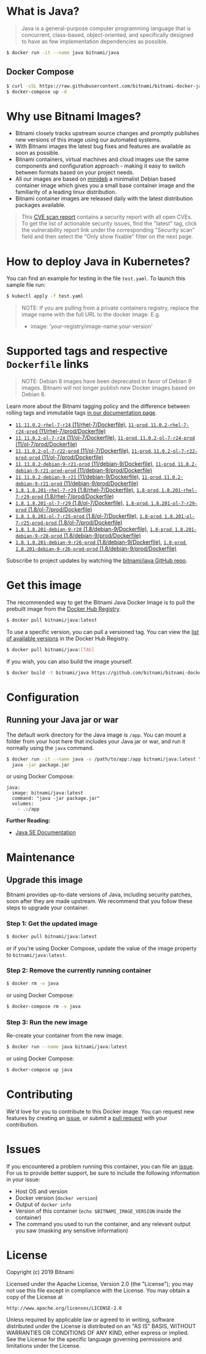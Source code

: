 # What is Java?

> Java is a general-purpose computer programming language that is concurrent, class-based, object-oriented, and specifically designed to have as few implementation dependencies as possible.

```bash
$ docker run -it --name java bitnami/java
```

## Docker Compose

```bash
$ curl -sSL https://raw.githubusercontent.com/bitnami/bitnami-docker-java/master/docker-compose.yml > docker-compose.yml
$ docker-compose up -d
```

# Why use Bitnami Images?

* Bitnami closely tracks upstream source changes and promptly publishes new versions of this image using our automated systems.
* With Bitnami images the latest bug fixes and features are available as soon as possible.
* Bitnami containers, virtual machines and cloud images use the same components and configuration approach - making it easy to switch between formats based on your project needs.
* All our images are based on [minideb](https://github.com/bitnami/minideb) a minimalist Debian based container image which gives you a small base container image and the familiarity of a leading linux distribution.
* Bitnami container images are released daily with the latest distribution packages available.


> This [CVE scan report](https://quay.io/repository/bitnami/java?tab=tags) contains a security report with all open CVEs. To get the list of actionable security issues, find the "latest" tag, click the vulnerability report link under the corresponding "Security scan" field and then select the "Only show fixable" filter on the next page.

# How to deploy Java in Kubernetes?

You can find an example for testing in the file `test.yaml`. To launch this sample file run:

```bash
$ kubectl apply -f test.yaml
```

> NOTE: If you are pulling from a private containers registry, replace the image name with the full URL to the docker image. E.g.
>
> - image: 'your-registry/image-name:your-version'

# Supported tags and respective `Dockerfile` links

> NOTE: Debian 8 images have been deprecated in favor of Debian 9 images. Bitnami will not longer publish new Docker images based on Debian 8.

Learn more about the Bitnami tagging policy and the difference between rolling tags and immutable tags [in our documentation page](https://docs.bitnami.com/containers/how-to/understand-rolling-tags-containers/).


- [`11`, `11.0.2-rhel-7-r24` (11/rhel-7/Dockerfile)](https://github.com/bitnami/bitnami-docker-java/blob/11.0.2-rhel-7-r24/11/rhel-7/Dockerfile), [`11-prod`, `11.0.2-rhel-7-r24-prod` (11/rhel-7/prod/Dockerfile)](https://github.com/bitnami/bitnami-docker-java/blob/11.0.2-rhel-7-r24/11/rhel-7/prod/Dockerfile)
- [`11`, `11.0.2-ol-7-r24` (11/ol-7/Dockerfile)](https://github.com/bitnami/bitnami-docker-java/blob/11.0.2-ol-7-r24/11/ol-7/Dockerfile), [`11-prod`, `11.0.2-ol-7-r24-prod` (11/ol-7/prod/Dockerfile)](https://github.com/bitnami/bitnami-docker-java/blob/11.0.2-ol-7-r24/11/ol-7/prod/Dockerfile)
- [`11`, `11.0.2-ol-7-r22-prod` (11/ol-7/Dockerfile)](https://github.com/bitnami/bitnami-docker-java/blob/11.0.2-ol-7-r22-prod/11/ol-7/Dockerfile), [`11-prod`, `11.0.2-ol-7-r22-prod-prod` (11/ol-7/prod/Dockerfile)](https://github.com/bitnami/bitnami-docker-java/blob/11.0.2-ol-7-r22-prod/11/ol-7/prod/Dockerfile)
- [`11`, `11.0.2-debian-9-r21-prod` (11/debian-9/Dockerfile)](https://github.com/bitnami/bitnami-docker-java/blob/11.0.2-debian-9-r21-prod/11/debian-9/Dockerfile), [`11-prod`, `11.0.2-debian-9-r21-prod-prod` (11/debian-9/prod/Dockerfile)](https://github.com/bitnami/bitnami-docker-java/blob/11.0.2-debian-9-r21-prod/11/debian-9/prod/Dockerfile)
- [`11`, `11.0.2-debian-9-r21` (11/debian-9/Dockerfile)](https://github.com/bitnami/bitnami-docker-java/blob/11.0.2-debian-9-r21/11/debian-9/Dockerfile), [`11-prod`, `11.0.2-debian-9-r21-prod` (11/debian-9/prod/Dockerfile)](https://github.com/bitnami/bitnami-docker-java/blob/11.0.2-debian-9-r21/11/debian-9/prod/Dockerfile)
- [`1.8`, `1.8.201-rhel-7-r29` (1.8/rhel-7/Dockerfile)](https://github.com/bitnami/bitnami-docker-java/blob/1.8.201-rhel-7-r29/1.8/rhel-7/Dockerfile), [`1.8-prod`, `1.8.201-rhel-7-r29-prod` (1.8/rhel-7/prod/Dockerfile)](https://github.com/bitnami/bitnami-docker-java/blob/1.8.201-rhel-7-r29/1.8/rhel-7/prod/Dockerfile)
- [`1.8`, `1.8.201-ol-7-r29` (1.8/ol-7/Dockerfile)](https://github.com/bitnami/bitnami-docker-java/blob/1.8.201-ol-7-r29/1.8/ol-7/Dockerfile), [`1.8-prod`, `1.8.201-ol-7-r29-prod` (1.8/ol-7/prod/Dockerfile)](https://github.com/bitnami/bitnami-docker-java/blob/1.8.201-ol-7-r29/1.8/ol-7/prod/Dockerfile)
- [`1.8`, `1.8.201-ol-7-r25-prod` (1.8/ol-7/Dockerfile)](https://github.com/bitnami/bitnami-docker-java/blob/1.8.201-ol-7-r25-prod/1.8/ol-7/Dockerfile), [`1.8-prod`, `1.8.201-ol-7-r25-prod-prod` (1.8/ol-7/prod/Dockerfile)](https://github.com/bitnami/bitnami-docker-java/blob/1.8.201-ol-7-r25-prod/1.8/ol-7/prod/Dockerfile)
- [`1.8`, `1.8.201-debian-9-r28` (1.8/debian-9/Dockerfile)](https://github.com/bitnami/bitnami-docker-java/blob/1.8.201-debian-9-r28/1.8/debian-9/Dockerfile), [`1.8-prod`, `1.8.201-debian-9-r28-prod` (1.8/debian-9/prod/Dockerfile)](https://github.com/bitnami/bitnami-docker-java/blob/1.8.201-debian-9-r28/1.8/debian-9/prod/Dockerfile)
- [`1.8`, `1.8.201-debian-9-r26-prod` (1.8/debian-9/Dockerfile)](https://github.com/bitnami/bitnami-docker-java/blob/1.8.201-debian-9-r26-prod/1.8/debian-9/Dockerfile), [`1.8-prod`, `1.8.201-debian-9-r26-prod-prod` (1.8/debian-9/prod/Dockerfile)](https://github.com/bitnami/bitnami-docker-java/blob/1.8.201-debian-9-r26-prod/1.8/debian-9/prod/Dockerfile)

Subscribe to project updates by watching the [bitnami/java GitHub repo](https://github.com/bitnami/bitnami-docker-java).

# Get this image

The recommended way to get the Bitnami Java Docker Image is to pull the prebuilt image from the [Docker Hub Registry](https://hub.docker.com/r/bitnami/java).

```bash
$ docker pull bitnami/java:latest
```

To use a specific version, you can pull a versioned tag. You can view the [list of available versions](https://hub.docker.com/r/bitnami/java/tags/) in the Docker Hub Registry.

```bash
$ docker pull bitnami/java:[TAG]
```

If you wish, you can also build the image yourself.

```bash
$ docker build -t bitnami/java https://github.com/bitnami/bitnami-docker-java.git
```

# Configuration

## Running your Java jar or war

The default work directory for the Java image is `/app`. You can mount a folder from your host here that includes your Java jar or war, and run it normally using the `java` command.

```bash
$ docker run -it --name java -v /path/to/app:/app bitnami/java:latest \
  java -jar package.jar
```

or using Docker Compose:

```
java:
  image: bitnami/java:latest
  command: "java -jar package.jar"
  volumes:
    - .:/app
```

**Further Reading:**

  - [Java SE Documentation](https://docs.oracle.com/javase/8/docs/api/)

# Maintenance

## Upgrade this image

Bitnami provides up-to-date versions of Java, including security patches, soon after they are made upstream. We recommend that you follow these steps to upgrade your container.

### Step 1: Get the updated image

```bash
$ docker pull bitnami/java:latest
```

or if you're using Docker Compose, update the value of the image property to `bitnami/java:latest`.

### Step 2: Remove the currently running container

```bash
$ docker rm -v java
```

or using Docker Compose:

```bash
$ docker-compose rm -v java
```

### Step 3: Run the new image

Re-create your container from the new image.

```bash
$ docker run --name java bitnami/java:latest
```

or using Docker Compose:

```bash
$ docker-compose up java
```

# Contributing

We'd love for you to contribute to this Docker image. You can request new features by creating an [issue](https://github.com/bitnami/bitnami-docker-java/issues), or submit a [pull request](https://github.com/bitnami/bitnami-docker-java/pulls) with your contribution.

# Issues

If you encountered a problem running this container, you can file an [issue](https://github.com/bitnami/bitnami-docker-java/issues). For us to provide better support, be sure to include the following information in your issue:

- Host OS and version
- Docker version (`docker version`)
- Output of `docker info`
- Version of this container (`echo $BITNAMI_IMAGE_VERSION` inside the container)
- The command you used to run the container, and any relevant output you saw (masking any sensitive
information)

# License

Copyright (c) 2019 Bitnami

Licensed under the Apache License, Version 2.0 (the "License");
you may not use this file except in compliance with the License.
You may obtain a copy of the License at

    http://www.apache.org/licenses/LICENSE-2.0

Unless required by applicable law or agreed to in writing, software
distributed under the License is distributed on an "AS IS" BASIS,
WITHOUT WARRANTIES OR CONDITIONS OF ANY KIND, either express or implied.
See the License for the specific language governing permissions and
limitations under the License.
